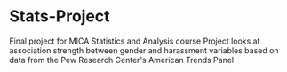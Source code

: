 # Stats-Project
Final project for MICA Statistics and Analysis course 
Project looks at association strength between gender and harassment variables based on data from the Pew Research Center's American Trends Panel
